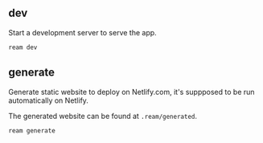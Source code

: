 ## dev

Start a development server to serve the app.

```bash
ream dev
```

## generate

Generate static website to deploy on Netlify.com, it's suppposed to be run automatically on Netlify.

The generated website can be found at `.ream/generated`.

```bash
ream generate
```
